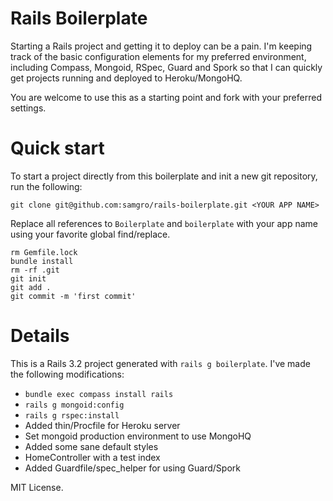 # Rails Boilerplate
Starting a Rails project and getting it to deploy can be a pain. I'm keeping track of the basic configuration elements for my preferred environment, including Compass, Mongoid, RSpec, Guard and Spork so that I can quickly get projects running and deployed to Heroku/MongoHQ.

You are welcome to use this as a starting point and fork with your preferred settings.

# Quick start
To start a project directly from this boilerplate and init a new git repository, run the following:

    git clone git@github.com:samgro/rails-boilerplate.git <YOUR APP NAME>
    
Replace all references to `Boilerplate` and `boilerplate` with your app name using your favorite global find/replace.

    rm Gemfile.lock
    bundle install
    rm -rf .git
    git init
    git add .
    git commit -m 'first commit'

# Details
This is a Rails 3.2 project generated with `rails g boilerplate`. I've made the following modifications:

* `bundle exec compass install rails`
* `rails g mongoid:config`
* `rails g rspec:install`
* Added thin/Procfile for Heroku server
* Set mongoid production environment to use MongoHQ
* Added some sane default styles
* HomeController with a test index
* Added Guardfile/spec_helper for using Guard/Spork

MIT License.
